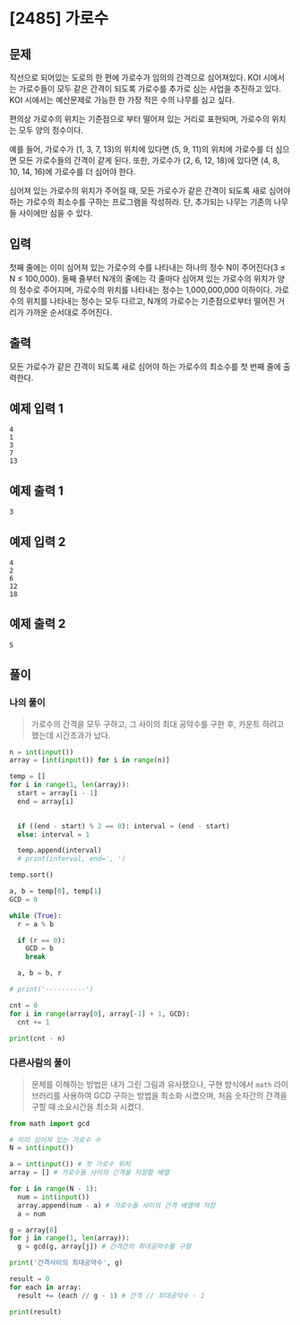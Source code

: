 # [2485] 가로수

## 문제

직선으로 되어있는 도로의 한 편에 가로수가 임의의 간격으로 심어져있다. KOI 시에서는 가로수들이 모두 같은 간격이 되도록 가로수를 추가로 심는 사업을 추진하고 있다. KOI 시에서는 예산문제로 가능한 한 가장 적은 수의 나무를 심고 싶다.

편의상 가로수의 위치는 기준점으로 부터 떨어져 있는 거리로 표현되며, 가로수의 위치는 모두 양의 정수이다.

예를 들어, 가로수가 (1, 3, 7, 13)의 위치에 있다면 (5, 9, 11)의 위치에 가로수를 더 심으면 모든 가로수들의 간격이 같게 된다. 또한, 가로수가 (2, 6, 12, 18)에 있다면 (4, 8, 10, 14, 16)에 가로수를 더 심어야 한다.

심어져 있는 가로수의 위치가 주어질 때, 모든 가로수가 같은 간격이 되도록 새로 심어야 하는 가로수의 최소수를 구하는 프로그램을 작성하라. 단, 추가되는 나무는 기존의 나무들 사이에만 심을 수 있다.

## 입력

첫째 줄에는 이미 심어져 있는 가로수의 수를 나타내는 하나의 정수 N이 주어진다(3 ≤ N ≤ 100,000). 둘째 줄부터 N개의 줄에는 각 줄마다 심어져 있는 가로수의 위치가 양의 정수로 주어지며, 가로수의 위치를 나타내는 정수는 1,000,000,000 이하이다. 가로수의 위치를 나타내는 정수는 모두 다르고, N개의 가로수는 기준점으로부터 떨어진 거리가 가까운 순서대로 주어진다.

## 출력

모든 가로수가 같은 간격이 되도록 새로 심어야 하는 가로수의 최소수를 첫 번째 줄에 출력한다.

## 예제 입력 1

```
4
1
3
7
13

```

## 예제 출력 1

```
3

```

## 예제 입력 2

```
4
2
6
12
18

```

## 예제 출력 2

```
5
```

## 풀이

### 나의 풀이

> 가로수의 간격을 모두 구하고, 그 사이의 최대 공약수를 구한 후, 카운트 하려고 했는데 시간초과가 났다.
> 

```python
n = int(input())
array = [int(input()) for i in range(n)]

temp = []
for i in range(1, len(array)):
  start = array[i - 1]
  end = array[i]
  

  if ((end - start) % 2 == 0): interval = (end - start)
  else: interval = 1

  temp.append(interval)
  # print(interval, end=', ')

temp.sort()

a, b = temp[0], temp[1]
GCD = 0

while (True):
  r = a % b

  if (r == 0):
    GCD = b
    break

  a, b = b, r

# print('----------')

cnt = 0
for i in range(array[0], array[-1] + 1, GCD):
  cnt += 1

print(cnt - n)
```

### 다른사람의 풀이

> 문제를 이해하는 방법은 내가 그린 그림과 유사했으나,
구현 방식에서 `math` 라이브러리를 사용하여 GCD 구하는 방법을 최소화 시켰으며,
처음 숫자간의 간격을 구할 때 소요시간을 최소화 시켰다.
> 

```python
from math import gcd

# 이미 심어져 있는 가로수 수 
N = int(input())

a = int(input()) # 첫 가로수 위치 
array = [] # 가로수들 사이의 간격을 저장할 배열

for i in range(N - 1):
  num = int(input())
  array.append(num - a) # 가로수들 사이의 간격 배열에 저장 
  a = num

g = array[0]
for j in range(1, len(array)):
  g = gcd(g, array[j]) # 간격간의 최대공약수를 구함

print('간격사이의 최대공약수', g)

result = 0
for each in array:
  result += (each // g - 1) # 간격 // 최대공약수 - 1

print(result)
```